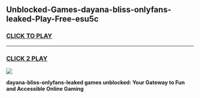 
## Unblocked-Games-dayana-bliss-onlyfans-leaked-Play-Free-esu5c
<h3>
<a href="https://premium76.site?title=dayana-bliss-onlyfans-leaked&ref=24M">CLICK TO PLAY</a></h3>
<hr>

<h3>
<a href="https://premium76.site?title=dayana-bliss-onlyfans-leaked&ref=24M">CLICK 2 PLAY</a>
  
</h3>

<a href="https://premium76.site?title=dayana-bliss-onlyfans-leaked&ref=24M"><img src="https://clearcache.store/games.png"></a>


**dayana-bliss-onlyfans-leaked games unblocked: Your Gateway to Fun and Accessible Online Gaming**
